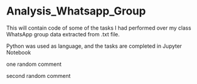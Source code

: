 # Analysis_Whatsapp_Group
This will contain code of some of the tasks I had performed over my class WhatsApp group data extracted from .txt file. 

Python was used as language, and the tasks are completed in Jupyter Notebook

one random comment

second random comment